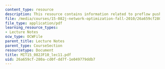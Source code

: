 ```yaml
---
content_type: resource
description: This resource contains information related to preflow push algorithms.
file: /media/courses/15-082j-network-optimization-fall-2010/26a659cf280acd0fdd7f1e049779ddb7_MIT15_082JF10_lec11.pdf
file_type: application/pdf
learning_resource_types:
- Lecture Notes
ocw_type: OCWFile
parent_title: Lecture Notes
parent_type: CourseSection
resourcetype: Document
title: MIT15_082JF10_lec11.pdf
uid: 26a659cf-280a-cd0f-dd7f-1e049779ddb7
---
```

